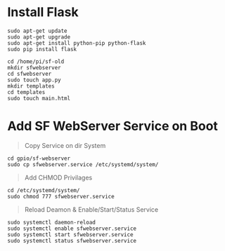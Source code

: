 # Install Flask
```
sudo apt-get update
sudo apt-get upgrade
sudo apt-get install python-pip python-flask
sudo pip install flask
```

```
cd /home/pi/sf-old
mkdir sfwebserver
cd sfwebserver
sudo touch app.py
mkdir templates
cd templates
sudo touch main.html
```
# Add SF WebServer Service on Boot 

> Copy Service on dir System
```
cd gpio/sf-webserver
sudo cp sfwebserver.service /etc/systemd/system/
```
> Add CHMOD Privilages
```
cd /etc/systemd/system/
sudo chmod 777 sfwebserver.service
```
> Reload Deamon & Enable/Start/Status Service
```
sudo systemctl daemon-reload
sudo systemctl enable sfwebserver.service
sudo systemctl start sfwebserver.service
sudo systemctl status sfwebserver.service